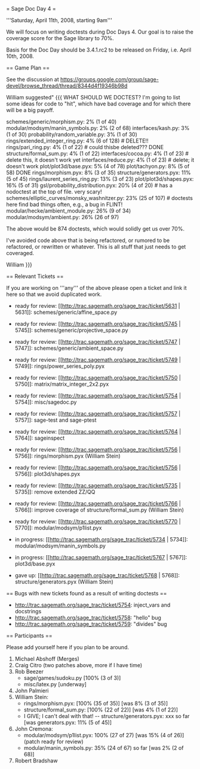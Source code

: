 = Sage Doc Day 4 =

'''Saturday, April 11th, 2008, starting 9am'''

We will focus on writing doctests during Doc Days 4. Our goal is to raise the coverage score for the Sage library to 70%. 

Basis for the Doc Day should be 3.4.1.rc2 to be released on Friday, i.e. April 10th, 2008.

== Game Plan ==

See the discussion at https://groups.google.com/group/sage-devel/browse_thread/thread/8344d4f19346b98d

William suggested"
{{{
WHAT SHOULD WE DOCTEST?
I'm going to list some ideas for code to "hit", which have bad
coverage and for which there will be a big payoff.

schemes/generic/morphism.py: 2% (1 of 40)
modular/modsym/manin_symbols.py: 2% (2 of 68)
interfaces/kash.py: 3% (1 of 30)
probability/random_variable.py: 3% (1 of 30)
rings/extended_integer_ring.py: 4% (6 of 128)  # DELETE!!
rings/pari_ring.py: 4% (1 of 22)                          # could thisbe deleted???
DONE structure/formal_sum.py: 4% (1 of 22)
interfaces/cocoa.py: 4% (1 of 23)                      # delete this, it doesn't work yet
interfaces/reduce.py: 4% (1 of 23)                     # delete; it doesn't work
plot/plot3d/base.pyx: 5% (4 of 78)
plot/tachyon.py: 8% (5 of 58)
DONE rings/morphism.pyx: 8% (3 of 35)
structure/generators.pyx: 11% (5 of 45)
rings/laurent_series_ring.py: 13% (3 of 23)
plot/plot3d/shapes.pyx: 16% (5 of 31)
gsl/probability_distribution.pyx: 20% (4 of 20)   # has a nodoctest at
the top of file.  very scary!
schemes/elliptic_curves/monsky_washnitzer.py: 23% (25 of 107)    #
doctests here find bad things often, e.g., a bug in FLINT!
modular/hecke/ambient_module.py: 26% (9 of 34)
modular/modsym/ambient.py: 26% (26 of 97)

The above would be 874 doctests, which would solidly get us over 70%.

I've avoided code above that is being refactored, or rumored to be
refactored, or rewritten or whatever.  This is all
stuff that just needs to get coveraged.

William 
}}}

== Relevant Tickets ==

If you are working on '''any''' of the above please open a ticket and link it here so that we avoid duplicated work.

 * ready for review: [[http://trac.sagemath.org/sage_trac/ticket/5631 | 5631]]: schemes/generic/affine_space.py
 * ready for review: [[http://trac.sagemath.org/sage_trac/ticket/5745 | 5745]]: schemes/generic/projective_space.py
 * ready for review: [[http://trac.sagemath.org/sage_trac/ticket/5747 | 5747]]: schemes/generic/ambient_space.py
 * ready for review: [[http://trac.sagemath.org/sage_trac/ticket/5749 | 5749]]: rings/power_series_poly.pyx
 * ready for review: [[http://trac.sagemath.org/sage_trac/ticket/5750 | 5750]]: matrix/matrix_integer_2x2.pyx
 * ready for review: [[http://trac.sagemath.org/sage_trac/ticket/5754 | 5754]]: misc/sagedoc.py
 * ready for review: [[http://trac.sagemath.org/sage_trac/ticket/5757 | 5757]]: sage-test and sage-ptest
 * ready for review: [[http://trac.sagemath.org/sage_trac/ticket/5764 | 5764]]: sageinspect
 * ready for review: [[http://trac.sagemath.org/sage_trac/ticket/5756 | 5756]]: rings/morphism.pyx  (William Stein)
 * ready for review: [[http://trac.sagemath.org/sage_trac/ticket/5756 | 5756]]: plot3d/shapes.pyx
 * ready for review: [[http://trac.sagemath.org/sage_trac/ticket/5735 | 5735]]: remove extended ZZ/QQ
 * ready for review: [[http://trac.sagemath.org/sage_trac/ticket/5766 | 5766]]: improve coverage of structure/formal_sum.py (William Stein)
 * ready for review: [[http://trac.sagemath.org/sage_trac/ticket/5770 | 5770]]: modular/modsym/p1list.pyx

 * in progress: [[http://trac.sagemath.org/sage_trac/ticket/5734 | 5734]]: modular/modsym/manin_symbols.py 
 * in progress: [[http://trac.sagemath.org/sage_trac/ticket/5767 | 5767]]: plot3d/base.pyx
 * gave up: [[http://trac.sagemath.org/sage_trac/ticket/5768 | 5768]]: structure/generators.pyx (William Stein)

== Bugs with new tickets found as a result of writing doctests ==
 * http://trac.sagemath.org/sage_trac/ticket/5754: inject_vars and docstrings
 * http://trac.sagemath.org/sage_trac/ticket/5758: "hello" bug
 * http://trac.sagemath.org/sage_trac/ticket/5759: "divides" bug

== Participants ==

Please add yourself here if you plan to be around.

 1. Michael Abshoff (Merges)
 2. Craig Citro (two patches above, more if I have time)
 3. Rob Beezer
    * sage/games/sudoku.py [100% (3 of 3)]
    * misc/latex.py [underway]
 1. John Palmieri
 1. William Stein: 
    * rings/morphism.pyx: [100% (35 of 35)] [was 8% (3 of 35)]
    * structure/formal_sum.py: [100% (22 of 22)] [was 4% (1 of 22)]
    * I GIVE; I can't deal with that! -- structure/generators.pyx: xxx so far [was generators.pyx: 11% (5 of 45)]
 1. John Cremona:
    * modular/modsym/p1list.pyx: 100%  (27 of 27) [was 15% (4 of 26)] (patch ready for review)
    * modular/manin_symbols.py:  35% (24 of 67) so far [was 2% (2 of 68)]
 1. Robert Bradshaw
